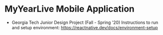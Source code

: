 # MyYearLive Mobile Application
- Georgia Tech Junior Design Project (Fall - Spring '20)
Instructions to run and setup environment: https://reactnative.dev/docs/environment-setup
